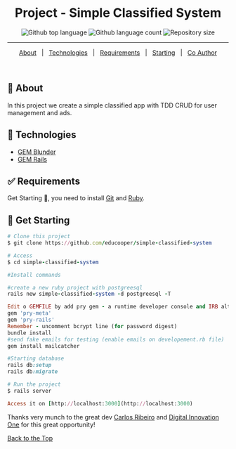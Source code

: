<h1 align="center">Project - Simple Classified System</h1>

<p align="center">
  <img alt="Github top language" src="https://img.shields.io/github/languages/top/educooper/simple-classified-system?color=green"> 
  <img alt="Github language count" src="https://img.shields.io/github/languages/count/educooper/simple-classified-system?color=56BEB8">
 <img alt="Repository size" src="https://img.shields.io/github/repo-size/educooper/simple-classified-system?color=56BEB8">

<hr>

<p align="center">
  <a href="#dart-about">About</a> &#xa0; | &#xa0; 
  <!-- <a href="#sparkles-features">Features</a> &#xa0; | &#xa0; -->
  <a href="#rocket-technologies">Technologies</a> &#xa0; | &#xa0;
  <a href="#white_check_mark-requirements">Requirements</a> &#xa0; | &#xa0;
  <a href="#checkered_flag-starting">Starting</a> &#xa0; | &#xa0;
  <!-- <a href="#memo-license">License</a> &#xa0; | &#xa0; -->
  <a href="https://github.com/educooper" target="_blank">Co Author</a>
</p>


<br>

## :dart: About ##

In this project we create a simple classified app with TDD CRUD for user management and ads. 

## :rocket: Technologies ##

- [GEM Blunder](https://bundler.io/v2.2/man/bundle-install.1.html)
- [GEM Rails](https://guides.rubyonrails.org/v5.1/getting_started.html)

## :white_check_mark: Requirements ##

Get Starting :checkered_flag:, you need to install [Git](https://git-scm.com) and [Ruby](https://www.ruby-lang.org/en/).

## :checkered_flag: Get Starting ##

```ruby
# Clone this project
$ git clone https://github.com/educooper/simple-classified-system

# Access
$ cd simple-classified-system

#Install commands

#create a new ruby project with postgreesql
rails new simple-classified-system -d postgreesql -T 

Edit o GEMFILE by add pry gem - a runtime developer console and IRB alternative with powerful introspection capabilities.
gem 'pry-meta'
gem 'pry-rails'
Remember - uncomment bcrypt line (for password digest)
bundle install
#send fake emails for testing (enable emails on developement.rb file)
gem install mailcatcher 

#Starting database
rails db:setup
rails db:migrate

# Run the project
$ rails server

Access it on [http://localhost:3000](http://localhost:3000)
```

Thanks very munch to the great dev [Carlos Ribeiro](https://github.com/duduribeiro) and [Digital Innovation One](https://web.digitalinnovation.one/) for this great opportunity!

<a href="#top">Back to the Top</a>